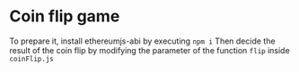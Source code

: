 # Coin flip game

To prepare it, install ethereumjs-abi by executing `npm i`
Then decide the result of the coin flip by modifying the parameter of the function `flip` inside `coinFlip.js`
